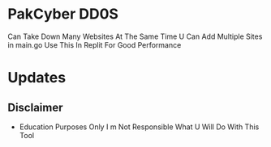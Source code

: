 # PakCyber DD0S

Can Take Down Many Websites At The Same Time
U Can Add Multiple Sites in main.go
Use This In Replit For Good Performance

# Updates


## Disclaimer
- Education Purposes Only I m Not Responsible What U Will Do With This Tool


